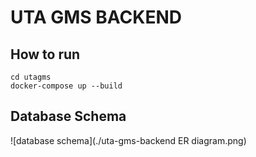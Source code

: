# UTA GMS BACKEND

## How to run
```commandline
cd utagms
docker-compose up --build
```

## Database Schema
![database schema](./uta-gms-backend ER diagram.png)
